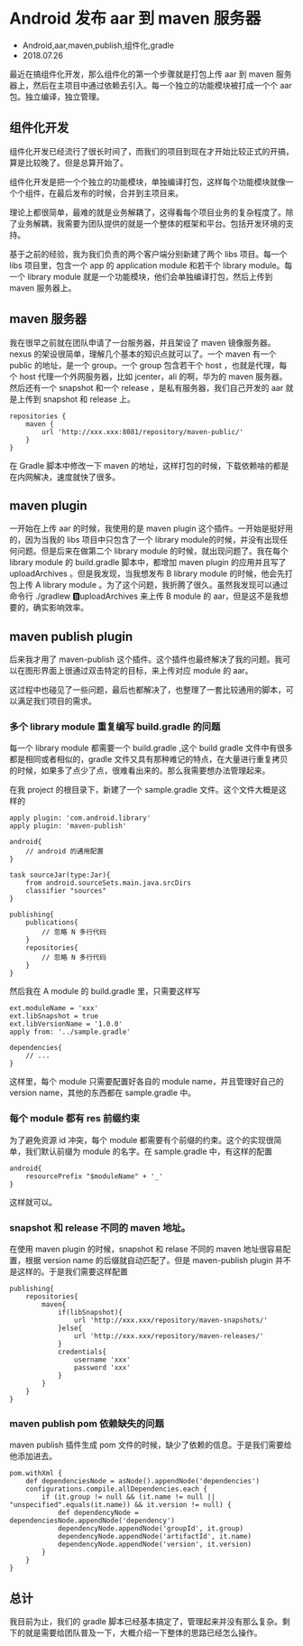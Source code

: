 # Android 发布 aar 到 maven 服务器
- Android,aar,maven,publish,组件化,gradle
- 2018.07.26

最近在搞组件化开发，那么组件化的第一个步骤就是打包上传 aar 到 maven 服务器上，然后在主项目中通过依赖去引入。每一个独立的功能模块被打成一个个 aar 包。独立编译，独立管理。

## 组件化开发

组件化开发已经流行了很长时间了，而我们的项目到现在才开始比较正式的开搞，算是比较晚了。但是总算开始了。

组件化开发是把一个个独立的功能模块，单独编译打包，这样每个功能模块就像一个个组件，在最后发布的时候，合并到主项目来。

理论上都很简单，最难的就是业务解耦了，这得看每个项目业务的复杂程度了。除了业务解耦，我需要为团队提供的就是一个整体的框架和平台。包括开发环境的支持。

基于之前的经验，我为我们负责的两个客户端分别新建了两个 libs 项目。每一个 libs 项目里，包含一个 app 的 application module 和若干个 library module。每一个 library module 就是一个功能模块，他们会单独编译打包，然后上传到 maven 服务器上。

## maven 服务器

我在很早之前就在团队申请了一台服务器，并且架设了 maven 镜像服务器。nexus 的架设很简单，理解几个基本的知识点就可以了。一个 maven 有一个 public 的地址，是一个 group。一个 group 包含若干个 host ，也就是代理，每个 host 代理一个外网服务器，比如 jcenter，ali 的啊，华为的 maven 服务器。然后还有一个 snapshot 和一个 release ，是私有服务器，我们自己开发的 aar 就是上传到 snapshot 和 release 上。

	repositories {
    	maven {
        	url 'http://xxx.xxx:8081/repository/maven-public/'
    	}
	}

在 Gradle 脚本中修改一下 maven 的地址，这样打包的时候，下载依赖啥的都是在内网解决，速度就快了很多。

## maven plugin

一开始在上传 aar 的时候，我使用的是 maven plugin 这个插件。一开始是挺好用的，因为当我的 libs 项目中只包含了一个 library module的时候，并没有出现任何问题。但是后来在做第二个 library module 的时候，就出现问题了。我在每个 library module 的 build.gradle 脚本中，都增加 maven plugin 的应用并且写了 uploadArchives 。但是我发现，当我想发布 B library module 的时候，他会先打包上传 A library module 。为了这个问题，我折腾了很久。虽然我发现可以通过命令行 ./gradlew :b:uploadArchives 来上传 B module 的 aar，但是这不是我想要的，确实影响效率。

## maven publish plugin

后来我才用了 maven-publish 这个插件。这个插件也最终解决了我的问题。我可以在图形界面上很通过双击特定的目标，来上传对应 module 的 aar。

这过程中也碰见了一些问题，最后也都解决了，也整理了一套比较通用的脚本，可以满足我们项目的需求。

### 多个 library module 重复编写 build.gradle 的问题

每一个 library module 都需要一个 build.gradle ,这个 build gradle 文件中有很多都是相同或者相似的，gradle 文件又具有那种难记的特点，在大量进行重复拷贝的时候，如果多了点少了点，很难看出来的。那么我需要想办法管理起来。

在我 project 的根目录下，新建了一个 sample.gradle 文件。这个文件大概是这样的

	apply plugin: 'com.android.library'
	apply plugin: 'maven-publish'

	android{
		// android 的通用配置
	}

	task sourceJar(type:Jar){
		from android.sourceSets.main.java.srcDirs
		classifier "sources"
	}

	publishing{
		publications{
			// 忽略 N 多行代码
		}
		repositories{
			// 忽略 N 多行代码
		}
	}

然后我在 A module 的 build.gradle 里，只需要这样写

	ext.moduleName = 'xxx'
	ext.libSnapshot = true
	ext.libVersionName = '1.0.0'
	apply from: '../sample.gradle'

	dependencies{
		// ...
	}


这样里，每个 module 只需要配置好各自的 module name，并且管理好自己的 version name，其他的东西都在 sample.gradle 中。


### 每个 module 都有 res 前缀约束

为了避免资源 id 冲突，每个 module 都需要有个前缀的约束。这个的实现很简单，我们默认前缀为 module 的名字。在 sample.gradle 中，有这样的配置

	android{
		resourcePrefix "$moduleName" + '_'
	}

这样就可以。


### snapshot 和 release 不同的 maven 地址。

在使用 maven plugin 的时候，snapshot 和 relase 不同的 maven 地址很容易配置，根据 version name 的后缀就自动匹配了。但是 maven-publish plugin 并不是这样的。于是我们需要这样配置

	publishing{
		repositories{
			maven{
				if(libSnapshot){
					url 'http://xxx.xxx/repository/maven-snapshots/'
				}else{
					url 'http://xxx.xxx/repository/maven-releases/'
				}
				credentials{
					username 'xxx'
					password 'xxx'
				}
			}
		}
	}



### maven publish pom 依赖缺失的问题

maven publish 插件生成 pom 文件的时候，缺少了依赖的信息。于是我们需要给他添加进去。

    pom.withXml {
        def dependenciesNode = asNode().appendNode('dependencies')
        configurations.compile.allDependencies.each {
            if (it.group != null && (it.name != null || "unspecified".equals(it.name)) && it.version != null) {
                def dependencyNode = dependenciesNode.appendNode('dependency')
                dependencyNode.appendNode('groupId', it.group)
                dependencyNode.appendNode('artifactId', it.name)
                dependencyNode.appendNode('version', it.version)
            }
        }
    }


## 总计

我目前为止，我们的 gradle 脚本已经基本搞定了，管理起来并没有那么复杂。剩下的就是需要给团队普及一下，大概介绍一下整体的思路已经怎么操作。
